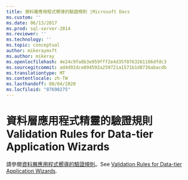 ```yaml
---
title: 資料層應用程式嚮導的驗證規則 |Microsoft Docs
ms.custom: ''
ms.date: 06/13/2017
ms.prod: sql-server-2014
ms.reviewer: ''
ms.technology: ''
ms.topic: conceptual
author: mikeraymsft
ms.author: mikeray
ms.openlocfilehash: 4e24c9fa8b3e959fff2e4d35f0763261166dfdc3
ms.sourcegitcommit: ad4d92dce894592a259721a1571b1d8736abacdb
ms.translationtype: MT
ms.contentlocale: zh-TW
ms.lasthandoff: 08/04/2020
ms.locfileid: "87698275"
---
```

# <a name="validation-rules-for-data-tier-application-wizards"></a><span data-ttu-id="7b716-102">資料層應用程式精靈的驗證規則</span><span class="sxs-lookup"><span data-stu-id="7b716-102">Validation Rules for Data-tier Application Wizards</span></span>
<span data-ttu-id="7b716-103">請參閱[資料層應用程式嚮導的驗證規則](../../database-engine/validation-rules-for-data-tier-application-wizards.md)。</span><span class="sxs-lookup"><span data-stu-id="7b716-103">See [Validation Rules for Data-tier Application Wizards](../../database-engine/validation-rules-for-data-tier-application-wizards.md).</span></span>
